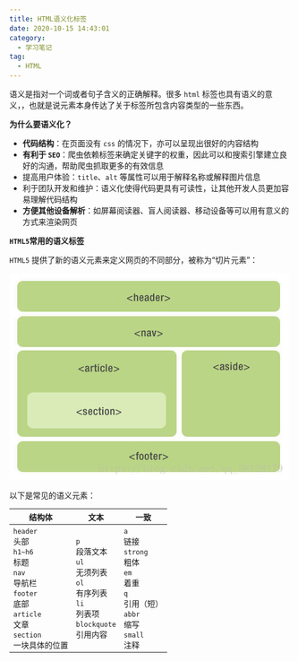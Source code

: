 ```yaml
---
title: HTML语义化标签
date: 2020-10-15 14:43:01
category:
  - 学习笔记
tag:
  - HTML
---
```


语义是指对一个词或者句子含义的正确解释。很多 `html` 标签也具有语义的意义，，也就是说元素本身传达了关于标签所包含内容类型的一些东西。

**为什么要语义化？**

-   **代码结构**：在页面没有 `css` 的情况下，亦可以呈现出很好的内容结构
-   **有利于 `SEO`**：爬虫依赖标签来确定关键字的权重，因此可以和搜索引擎建立良好的沟通，帮助爬虫抓取更多的有效信息
-   提高用户体验：`title`、`alt` 等属性可以用于解释名称或解释图片信息
-   利于团队开发和维护：语义化使得代码更具有可读性，让其他开发人员更加容易理解代码结构
-   **方便其他设备解析**：如屏幕阅读器、盲人阅读器、移动设备等可以用有意义的方式来渲染网页

**`HTML5`常用的语义标签**

`HTML5` 提供了新的语义元素来定义网页的不同部分，被称为“切片元素”：

![image-20220627111109182](./img/image-20220627111109182.png)

以下是常见的语义元素：

| 结构体                                                       | 文本                                                         | 一致                                                         |
| ------------------------------------------------------------ | ------------------------------------------------------------ | ------------------------------------------------------------ |
| `header`<br />头部<br />`h1~h6`<br />标题<br />`nav`<br />导航栏<br />`footer`<br />底部<br />`article`<br />文章<br />`section`<br />一块具体的位置 | `p`<br />段落文本<br />`ul`<br />无须列表<br />`ol`<br />有序列表<br />`li`<br />列表项<br />`blockquote`<br />引用内容 | `a`<br />链接<br />`strong`<br />粗体<br />`em`<br />着重<br />`q`<br />引用（短）<br />`abbr`<br />缩写<br />`small`<br />注释 |
